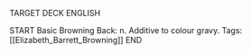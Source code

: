 TARGET DECK
ENGLISH

START
Basic
Browning
Back: n. Additive to colour gravy.
Tags: [[Elizabeth_Barrett_Browning]]
END

